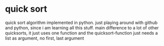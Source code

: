 # quick sort

quick sort algorithm implemented in python. just playing around with github and python, since i am learning all this stuff.
main difference to a lot of other quicksorts, it just uses one function and the quicksort-function just needs a list as argument, no first, last argument
